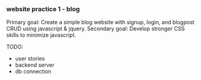 ### website practice 1 - blog

Primary goal: Create a simple blog website with signup, login, and blogpost CRUD using javascript & jquery.
Secondary goal: Develop stronger CSS skills to minimize javascript. 

TODO:
- user stories
- backend server
- db connection
